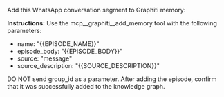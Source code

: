 Add this WhatsApp conversation segment to Graphiti memory:

**Instructions:**
Use the mcp__graphiti__add_memory tool with the following parameters:
- name: "{{EPISODE_NAME}}"
- episode_body: "{{EPISODE_BODY}}"
- source: "message"
- source_description: "{{SOURCE_DESCRIPTION}}"

DO NOT send group_id as a parameter.
After adding the episode, confirm that it was successfully added to the knowledge graph.